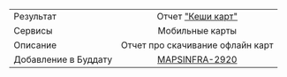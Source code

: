 | | |
|:------------- |:-------------:|
| Результат | Отчет ["Кеши карт"](https://stat.yandex-team.ru/Mobile_Soft_Maps/Adhoc/Dashboard/Offline/DownloadMapsSuccessRate) |
| Сервисы | Мобильные карты |
| Описание | Отчет про скачивание офлайн карт|
| Добавление в Буддату | [MAPSINFRA-2920](https://st.yandex-team.ru/MAPSINFRA-2920)
